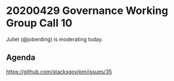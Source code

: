 # 20200429 Governance Working Group Call 10

Juliet (@joberding) is moderating today.

## Agenda

https://github.com/stacksgov/pm/issues/35
